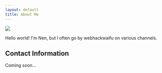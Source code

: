 ```yaml
---
layout: default
title: About Me
---
```


<img class="profile-picture" src="{{site.baseurl}}/{{site.profile-picture}}">

Hello world! I'm Nen, but I often go by webhackwaifu on various channels. 

## Contact Information
Coming soon... 
